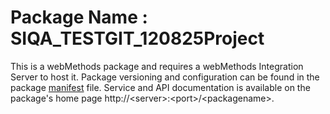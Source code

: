 # Package Name : SIQA_TESTGIT_120825Project
This is a webMethods package and requires a webMethods Integration Server to host it. Package versioning and configuration can be found in the package [manifest](./SIQA_TESTGIT_120825Project/manifest.v3) file. Service and API documentation is available on the package's home page http://&lt;server&gt;:&lt;port&gt;/&lt;packagename>.